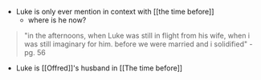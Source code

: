 - Luke is only ever mention in context with [[the time before]]
	- where is he now?

>"in the afternoons, when Luke was still in flight from his wife, when i was still imaginary for him. before we were married and i solidified"
>-pg. 56

- Luke is [[Offred]]'s husband in [[The time before]]